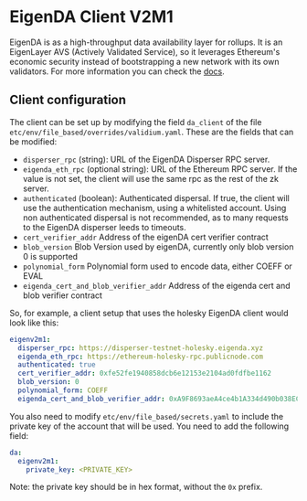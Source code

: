 # EigenDA Client V2M1

EigenDA is as a high-throughput data availability layer for rollups. It is an EigenLayer AVS (Actively Validated
Service), so it leverages Ethereum's economic security instead of bootstrapping a new network with its own validators.
For more information you can check the [docs](https://docs.eigenda.xyz/).

## Client configuration

The client can be set up by modifying the field `da_client` of the file `etc/env/file_based/overrides/validium.yaml`.
These are the fields that can be modified:

- `disperser_rpc` (string): URL of the EigenDA Disperser RPC server.
- `eigenda_eth_rpc` (optional string): URL of the Ethereum RPC server. If the value is not set, the client will use the
  same rpc as the rest of the zk server.
- `authenticated` (boolean): Authenticated dispersal. If true, the client will use the authentication mechanism, using a
  whitelisted account. Using non authenticated dispersal is not recommended, as to many requests to the EigenDA
  disperser leeds to timeouts.
- `cert_verifier_addr` Address of the eigenDA cert verifier contract
- `blob_version` Blob Version used by eigenDA, currently only blob version 0 is supported
- `polynomial_form` Polynomial form used to encode data, either COEFF or EVAL
- `eigenda_cert_and_blob_verifier_addr` Address of the eigenda cert and blob verifier contract

So, for example, a client setup that uses the holesky EigenDA client would look like this:

```yaml
eigenv2m1:
  disperser_rpc: https://disperser-testnet-holesky.eigenda.xyz
  eigenda_eth_rpc: https://ethereum-holesky-rpc.publicnode.com
  authenticated: true
  cert_verifier_addr: 0xfe52fe1940858dcb6e12153e2104ad0fdfbe1162
  blob_version: 0
  polynomial_form: COEFF
  eigenda_cert_and_blob_verifier_addr: 0xA9F8693aeA4ce4b1A334d490b038EC2D805FA69a
```

You also need to modify `etc/env/file_based/secrets.yaml` to include the private key of the account that will be used.
You need to add the following field:

```yaml
da:
  eigenv2m1:
    private_key: <PRIVATE_KEY>
```

Note: the private key should be in hex format, without the `0x` prefix.
